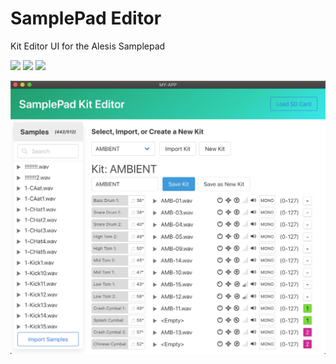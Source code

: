 # SamplePad Editor
Kit Editor UI for the Alesis Samplepad

![](https://img.shields.io/github/v/release/lesserchance/samplepad-editor?include_prereleases)
![](https://img.shields.io/github/downloads/lesserchance/samplepad-editor/total)
![](https://img.shields.io/github/license/lesserchance/samplepad-editor)

![](https://raw.githubusercontent.com/LesserChance/samplepad-editor/master/docs/SamplePad%20Kit%20Editor%20v1.png)
